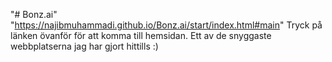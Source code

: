 "# Bonz.ai" 
"https://najibmuhammadi.github.io/Bonz.ai/start/index.html#main"
Tryck på länken övanför för att komma till hemsidan.
Ett av de snyggaste webbplatserna jag har gjort hittills :)
